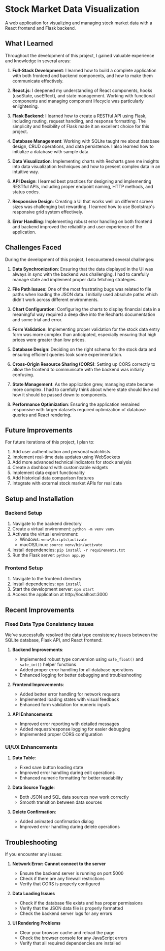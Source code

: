 # Stock Market Data Visualization

A web application for visualizing and managing stock market data with a React frontend and Flask backend.

## What I Learned

Throughout the development of this project, I gained valuable experience and knowledge in several areas:

1. **Full-Stack Development**: I learned how to build a complete application with both frontend and backend components, and how to make them communicate effectively.

2. **React.js**: I deepened my understanding of React components, hooks (useState, useEffect), and state management. Working with functional components and managing component lifecycle was particularly enlightening.

3. **Flask Backend**: I learned how to create a RESTful API using Flask, including routing, request handling, and response formatting. The simplicity and flexibility of Flask made it an excellent choice for this project.

4. **Database Management**: Working with SQLite taught me about database design, CRUD operations, and data persistence. I also learned how to initialize a database with sample data.

5. **Data Visualization**: Implementing charts with Recharts gave me insights into data visualization techniques and how to present complex data in an intuitive way.

6. **API Design**: I learned best practices for designing and implementing RESTful APIs, including proper endpoint naming, HTTP methods, and status codes.

7. **Responsive Design**: Creating a UI that works well on different screen sizes was challenging but rewarding. I learned how to use Bootstrap's responsive grid system effectively.

8. **Error Handling**: Implementing robust error handling on both frontend and backend improved the reliability and user experience of the application.

## Challenges Faced

During the development of this project, I encountered several challenges:

1. **Data Synchronization**: Ensuring that the data displayed in the UI was always in sync with the backend was challenging. I had to carefully manage state and implement proper data fetching strategies.

2. **File Path Issues**: One of the most frustrating bugs was related to file paths when loading the JSON data. I initially used absolute paths which didn't work across different environments.

3. **Chart Configuration**: Configuring the charts to display financial data in a meaningful way required a deep dive into the Recharts documentation and some trial and error.

4. **Form Validation**: Implementing proper validation for the stock data entry form was more complex than anticipated, especially ensuring that high prices were greater than low prices.

5. **Database Design**: Deciding on the right schema for the stock data and ensuring efficient queries took some experimentation.

6. **Cross-Origin Resource Sharing (CORS)**: Setting up CORS correctly to allow the frontend to communicate with the backend was initially confusing.

7. **State Management**: As the application grew, managing state became more complex. I had to carefully think about where state should live and how it should be passed down to components.

8. **Performance Optimization**: Ensuring the application remained responsive with larger datasets required optimization of database queries and React rendering.

## Future Improvements

For future iterations of this project, I plan to:

1. Add user authentication and personal watchlists
2. Implement real-time data updates using WebSockets
3. Add more advanced technical indicators for stock analysis
4. Create a dashboard with customizable widgets
5. Implement data export functionality
6. Add historical data comparison features
7. Integrate with external stock market APIs for real data

## Setup and Installation

### Backend Setup

1. Navigate to the backend directory
2. Create a virtual environment: `python -m venv venv`
3. Activate the virtual environment:
   - Windows: `venv\Scripts\activate`
   - macOS/Linux: `source venv/bin/activate`
4. Install dependencies: `pip install -r requirements.txt`
5. Run the Flask server: `python app.py`

### Frontend Setup

1. Navigate to the frontend directory
2. Install dependencies: `npm install`
3. Start the development server: `npm start`
4. Access the application at http://localhost:3000

## Recent Improvements

### Fixed Data Type Consistency Issues

We've successfully resolved the data type consistency issues between the SQLite database, Flask API, and React frontend:

1. **Backend Improvements**:

   - Implemented robust type conversion using `safe_float()` and `safe_int()` helper functions
   - Added proper error handling for all database operations
   - Enhanced logging for better debugging and troubleshooting

2. **Frontend Improvements**:

   - Added better error handling for network requests
   - Implemented loading states with visual feedback
   - Enhanced form validation for numeric inputs

3. **API Enhancements**:
   - Improved error reporting with detailed messages
   - Added request/response logging for easier debugging
   - Implemented proper CORS configuration

### UI/UX Enhancements

1. **Data Table**:

   - Fixed save button loading state
   - Improved error handling during edit operations
   - Enhanced numeric formatting for better readability

2. **Data Source Toggle**:

   - Both JSON and SQL data sources now work correctly
   - Smooth transition between data sources

3. **Delete Confirmation**:
   - Added animated confirmation dialog
   - Improved error handling during delete operations

## Troubleshooting

If you encounter any issues:

1. **Network Error: Cannot connect to the server**

   - Ensure the backend server is running on port 5000
   - Check if there are any firewall restrictions
   - Verify that CORS is properly configured

2. **Data Loading Issues**

   - Check if the database file exists and has proper permissions
   - Verify that the JSON data file is properly formatted
   - Check the backend server logs for any errors

3. **UI Rendering Problems**
   - Clear your browser cache and reload the page
   - Check the browser console for any JavaScript errors
   - Verify that all required dependencies are installed
